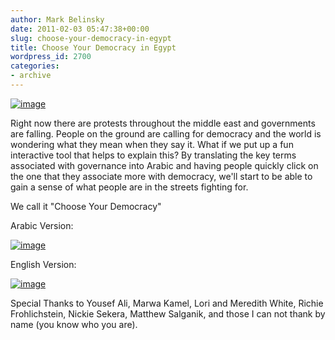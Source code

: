 ```yaml
---
author: Mark Belinsky
date: 2011-02-03 05:47:38+00:00
slug: choose-your-democracy-in-egypt
title: Choose Your Democracy in Egypt
wordpress_id: 2700
categories:
- archive
---
```


[![image](http://farm5.static.flickr.com/4152/5411178653_45b80f2430.jpg)](http://bit.ly/democracy_en)


Right now there are protests throughout the middle east and governments are falling. People on the ground are calling for democracy and the world is wondering what they mean when they say it. What if we put up a fun interactive tool that helps to explain this? By translating the key terms associated with governance into Arabic and having people quickly click on the one that they associate more with democracy, we'll start to be able to gain a sense of what people are in the streets fighting for.

We call it "Choose Your Democracy"

Arabic Version:

[![image](http://farm5.static.flickr.com/4139/5412068639_a77a9817dc.jpg)](http://bit.ly/democracy_ar)

English Version:

[![image](http://farm6.static.flickr.com/5172/5412068959_27a2e78282.jpg)](http://bit.ly/democracy_en )

Special Thanks to Yousef Ali, Marwa Kamel, Lori and Meredith White, Richie Frohlichstein, Nickie Sekera, Matthew Salganik, and those I can not thank by name (you know who you are).
